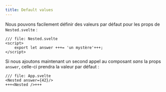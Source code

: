 ```yaml
---
title: Default values
---
```


Nous pouvons facilement définir des valeurs par défaut pour les <span class="vo">props</span> de `Nested.svelte` :

```svelte
/// file: Nested.svelte
<script>
	export let answer +++= 'un mystère'+++;
</script>
```

Si nous ajoutons maintenant un second appel au composant *sans* la <span class="vo">props</span> `answer`, celle-ci prendra la valeur par défaut :

```svelte
/// file: App.svelte
<Nested answer={42}/>
+++<Nested />+++
```
